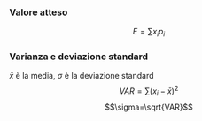### Valore atteso
$$E = \sum x_ip_i$$
### Varianza e deviazione standard
$\bar x$ è la media, $\sigma$ è la deviazione standard
$$VAR = \sum (x_i - \bar x)^2$$
$$\sigma=\sqrt{VAR}$$
